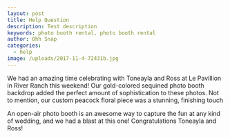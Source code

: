 ```yaml
---
layout: post
title: Help Question
description: Test description
keywords: photo booth rental, photo booth rental
author: Ohh Snap
categories:
  - help
image: /uploads/2017-11-4-72431b.jpg
---
```

We had an amazing time celebrating with Toneayla and Ross at Le Pavillion in River Ranch this weekend\! Our gold-colored sequined photo booth backdrop added the perfect amount of sophistication to these photos. Not to mention, our custom peacock floral piece was a stunning, finishing touch

An open-air photo booth is an awesome way to capture the fun at any kind of wedding, and we had a blast at this one\! Congratulations Toneayla and Ross\!